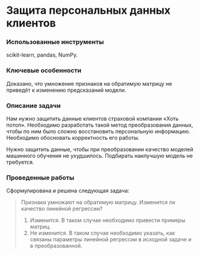 
# Защита персональных данных клиентов

### Использованные инструменты
scikit-learn, pandas, NumPy.

### Ключевые особенности
Доказано, что умножение признаков на обратимую матрицу не приведёт к изменению предсказаний модели.

### Описание задачи
Нам нужно защитить данные клиентов страховой компании «Хоть потоп». Необходимо разработать такой метод преобразования данных, чтобы по ним было сложно восстановить персональную информацию. Необходимо обосновать корректность его работы.

Нужно защитить данные, чтобы при преобразовании качество моделей машинного обучения не ухудшилось. Подбирать наилучшую модель не требуется.

### Проведенные работы
Сформулирована и решена следующая задача:

> Признаки умножают на обратимую матрицу. Изменится ли качество линейной регрессии?
> 1. Изменится. В таком случае необходимо привести примеры матриц.
> 2. Не изменится. В таком случае необходимо указать, как связаны параметры линейной регрессии в исходной задаче и в преобразованной.